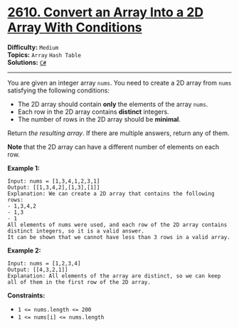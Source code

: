 # [2610. Convert an Array Into a 2D Array With Conditions](https://leetcode.com/problems/convert-an-array-into-a-2d-array-with-conditions/)

**Difficulty:** `Medium`  
**Topics:** `Array` `Hash Table`  
**Solutions:** [`C#`](../../src/csharp/challenges/Problems/ConvertAnArrayIntoA2dArrayWithConditions.cs)  

---

You are given an integer array `nums`. You need to create a 2D array from `nums` satisfying the following conditions:

* The 2D array should contain **only** the elements of the array `nums`.
* Each row in the 2D array contains **distinct** integers.
* The number of rows in the 2D array should be **minimal**.

Return *the resulting array*. If there are multiple answers, return any of them.

**Note** that the 2D array can have a different number of elements on each row.

**Example 1:**

```
Input: nums = [1,3,4,1,2,3,1]
Output: [[1,3,4,2],[1,3],[1]]
Explanation: We can create a 2D array that contains the following rows:
- 1,3,4,2
- 1,3
- 1
All elements of nums were used, and each row of the 2D array contains distinct integers, so it is a valid answer.
It can be shown that we cannot have less than 3 rows in a valid array.
```

**Example 2:**

```
Input: nums = [1,2,3,4]
Output: [[4,3,2,1]]
Explanation: All elements of the array are distinct, so we can keep all of them in the first row of the 2D array.
```

**Constraints:**

* `1 <= nums.length <= 200`
* `1 <= nums[i] <= nums.length`